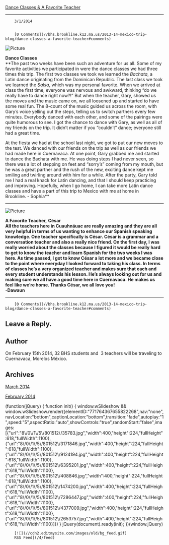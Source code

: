 [Dance Classes & A Favorite Teacher](//bhs.brookline.k12.ma.us/2013-14-mexico-trip-blog/dance-classes-a-favorite-teacher)

			
------------------------------------------------------------------------------------------------------------------------------

		3/1/2014
	

		[0 Comments](//bhs.brookline.k12.ma.us/2013-14-mexico-trip-blog/dance-classes-a-favorite-teacher#comments)
	

![Picture](/uploads/8/0/1/5/801512/8860820.jpg) 

**Dance Classes**  
﻿**The past two weeks have been such an adventure for us all. Some of my favorite activities we participated in were the dance classes we had three times this trip. The first two classes we took we learned the _Bachata_, a Latin dance originating from the Dominican Republic. The last class we took we learned the _Salsa_, which was my personal favorite. When we arrived at class the first time, everyone was nervous and awkward, thinking “do we really have to dance right now?!” But when the teacher, Gary, showed us the moves and the music came on, we all loosened up and started to have some real fun. The 8-count of the music guided us across the room, with Gary’s voice yelling out the steps, telling us to switch partners every few minutes. Everybody danced with each other, and some of the pairings were quite humorous to see. I got the chance to dance with Gary, as well as all of my friends on the trip. It didn’t matter if you “couldn’t” dance; everyone still had a great time.  
  
  At the fiesta we had at the school last night, we got to put our new moves to the test. We danced with our friends on the trip as well as our friends we had made here in Cuernavaca. At one point, Gary grabbed me and started to dance the Bachata with me. He was doing steps I had never seen, so there was a lot of stepping on feet and “sorry’s” coming from my mouth, but he was a great partner and the rush of the new, exciting dance kept me smiling and twirling around with him for a while. After the party, Gary told me I had a real knack for Latin dancing, and that I should keep practicing and improving. Hopefully, when I go home, I can take more Latin dance classes and have a part of this trip to Mexico with me at home in Brookline. - Sophia**    ﻿  

* * *

![Picture](/uploads/8/0/1/5/801512/2299315.jpg) 

**A Favorite Teacher,** **César**  
**All the teachers here in Cuauhnáuac are really amazing and they are all very helpful in terms of us wanting to enhance our Spanish speaking knowledge. One teacher specifically is César. César is a grammar and a conversation teacher and also a really nice friend. On the first day, I was really worried about the classes because I figured it would be really hard to get to know the teacher and learn Spanish for the two weeks I was here. As time passed, I got to know César a lot more and we became close to the point where everyday I looked forward to taking his class. In terms of classes he’s a very organized teacher and makes sure that each and every student understands his lesson. He’s always looking out for us and making sure we all have a good time here in Cuernavaca. He makes us feel like we’re home. Thanks César, we all love you!  
\-Dawaun**  

* * *

		[0 Comments](//bhs.brookline.k12.ma.us/2013-14-mexico-trip-blog/dance-classes-a-favorite-teacher#comments)
	

  
  
  

Leave a Reply.
--------------

Author
------

On February 15th 2014, 32 BHS students and  3 teachers will be traveling to Cuernavaca, Morelos México.

Archives
--------

[March 2014](/2013-14-mexico-trip-blog/archives/03-2014)
		  
[February 2014](/2013-14-mexico-trip-blog/archives/02-2014)
		  

(function(jQuery) {
function init() { window.wSlideshow && window.wSlideshow.render({elementID:"771764367655822268",nav:"none",navLocation:"bottom",captionLocation:"bottom",transition:"fade",autoplay:"1",speed:"5",aspectRatio:"auto",showControls:"true",randomStart:"false",images:\[{"url":"8\\/0\\/1\\/5\\/801512\\/35783.jpg","width":400,"height":224,"fullHeight":618,"fullWidth":1100},{"url":"8\\/0\\/1\\/5\\/801512\\/3171846.jpg","width":400,"height":224,"fullHeight":618,"fullWidth":1100},{"url":"8\\/0\\/1\\/5\\/801512\\/9124194.jpg","width":400,"height":224,"fullHeight":618,"fullWidth":1100},{"url":"8\\/0\\/1\\/5\\/801512\\/6395201.jpg","width":400,"height":224,"fullHeight":618,"fullWidth":1100},{"url":"8\\/0\\/1\\/5\\/801512\\/408846.jpg","width":400,"height":224,"fullHeight":618,"fullWidth":1100},{"url":"8\\/0\\/1\\/5\\/801512\\/1474200.jpg","width":400,"height":224,"fullHeight":618,"fullWidth":1100},{"url":"8\\/0\\/1\\/5\\/801512\\/7286447.jpg","width":400,"height":224,"fullHeight":618,"fullWidth":1100},{"url":"8\\/0\\/1\\/5\\/801512\\/4377009.jpg","width":400,"height":224,"fullHeight":618,"fullWidth":1100},{"url":"8\\/0\\/1\\/5\\/801512\\/2653757.jpg","width":400,"height":224,"fullHeight":618,"fullWidth":1100}\]}) }
jQuery(document).ready(init);
})(window.jQuery)

	
		[![](//cdn2.editmysite.com/images/old/bg_feed.gif)
		RSS Feed](/4/feed)